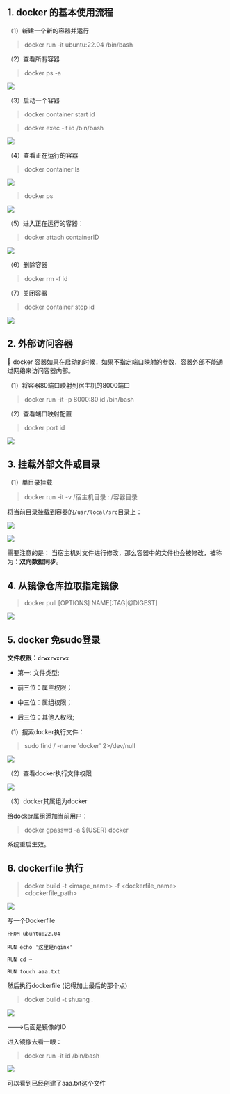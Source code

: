 ## 1. docker 的基本使用流程

（1）新建一个新的容器并运行

> docker run -it ubuntu:22.04 /bin/bash

（2）查看所有容器

> docker ps -a

![](../../assets/2022-10-25-11-04-56-image.png)

（3）启动一个容器

> docker container start id

> docker exec -it id /bin/bash

![](../../assets/2022-10-25-11-08-47-image.png)

（4）查看正在运行的容器

> docker container ls

![](../../assets/2022-10-25-11-07-29-image.png)

> docker ps

![](../../assets/2022-10-25-11-52-29-image.png)

（5）进入正在运行的容器：

> docker attach containerID

![](../../assets/2022-11-01-13-59-42-image.png)

（6）删除容器

> docker rm -f  id

（7）关闭容器

> docker container stop id

![](../../assets/2022-10-25-11-49-53-image.png)

## 2. 外部访问容器

:star2:  docker 容器如果在启动的时候，如果不指定端口映射的参数，容器外部不能通过网络来访问容器内部。

（1）将容器80端口映射到宿主机的8000端口

> docker run -it -p 8000:80  id /bin/bash

（2）查看端口映射配置

> docker port id

![](../../assets/2022-10-25-12-03-30-image.png)

## 3. 挂载外部文件或目录

（1）单目录挂载

> docker run -it -v /宿主机目录 : /容器目录

将当前目录挂载到容器的`/usr/local/src`目录上：

![](../../assets/2022-10-31-09-45-02-image.png)

![](../../assets/2022-10-31-09-46-15-image.png)

需要注意的是： 当宿主机对文件进行修改，那么容器中的文件也会被修改，被称为：**双向数据同步**。

## 4. 从镜像仓库拉取指定镜像

> docker pull  [OPTIONS] NAME[:TAG|@DIGEST]

![](../../assets/2022-10-31-09-55-14-image.png)

## 5. docker 免sudo登录

**文件权限：`drwxrwxrwx`**

- 第一: 文件类型;

- 前三位：属主权限；

- 中三位：属组权限；

- 后三位：其他人权限;

（1）搜索docker执行文件：

> sudo find / -name 'docker' 2>/dev/null

![](../../assets/2022-10-31-10-32-10-image.png)

（2）查看docker执行文件权限

![](../../assets/2022-10-31-10-31-35-image.png)

（3）docker其属组为docker

给docker属组添加当前用户：

> docker gpasswd -a ${USER} docker

系统重启生效。

## 6. dockerfile 执行

> docker build -t <image_name> -f <dockerfile_name> <dockerfile_path>

![](../../assets/2022-10-31-17-48-29-image.png)

写一个Dockerfile

```shell
FROM ubuntu:22.04

RUN echo '这里是nginx'

RUN cd ~ 

RUN touch aaa.txt
```

然后执行dockerfile (记得加上最后的那个点)

> docker build -t shuang .   

![](../../assets/2022-11-14-14-20-52-image.png)

--->后面是镜像的ID

进入镜像去看一眼：

> docker run -it id /bin/bash

![](../../assets/2022-11-14-14-23-17-image.png)

可以看到已经创建了aaa.txt这个文件
